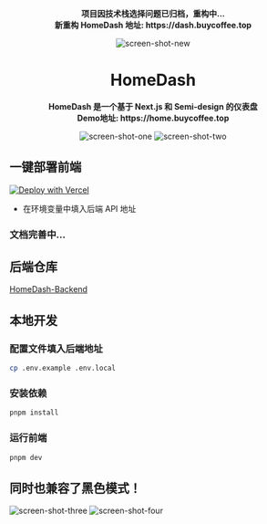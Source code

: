 <div align="center">
<strong>项目因技术栈选择问题已归档，重构中...</strong>
<br>
<strong>新重构 HomeDash 地址: https://dash.buycoffee.top</strong>
    
![screen-shot-new](/.github/new-home.png)
<br>
</div>

<h1 align="center">HomeDash</h1>

<div align="center">
<strong>HomeDash 是一个基于 Next.js 和 Semi-design 的仪表盘</strong>
<br>
<strong>Demo地址: https://home.buycoffee.top</strong>


![screen-shot-one](/.github/CleanShot1.png)
![screen-shot-two](/.github/CleanShot2.png)
</div>

## 一键部署前端
[![Deploy with Vercel](https://vercel.com/button)](https://vercel.com/new/clone?repository-url=https%3A%2F%2Fgithub.com%2Fhamster1963%2FHomeDash%3Ftab%3Dreadme-ov-file&env=NEXT_PUBLIC_GO_API_BASE_URL&envDescription=%E5%A1%AB%E5%85%A5%E5%90%8E%E7%AB%AF%20API%20%E5%9C%B0%E5%9D%80)

* 在环境变量中填入后端 API 地址
### 文档完善中...

## 后端仓库
[HomeDash-Backend](https://github.com/hamster1963/HomeDash-Backend)

## 本地开发

### 配置文件填入后端地址
    
```bash
cp .env.example .env.local
```

### 安装依赖

```bash
pnpm install
```

### 运行前端

```bash
pnpm dev
```

## 同时也兼容了黑色模式！
![screen-shot-three](/.github/CleanShot3-new.png)
![screen-shot-four](/.github/CleanShot4-new.png)

